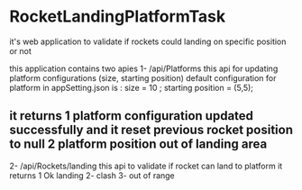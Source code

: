 # RocketLandingPlatformTask
it's web application to validate if rockets could landing on specific position or not

this application contains two apies 
1- /api/Platforms 
this api for updating platform configurations (size, starting position)
default configuration for platform in appSetting.json  is :
size = 10 ;
starting position = (5,5);

it returns
1 platform configuration updated successfully and it reset previous rocket position to null 
2 platform position out of landing area
---------------------------------------------
2- /api/Rockets/landing
this api to validate if rocket can land to platform 
it returns 
1 Ok landing
2- clash
3- out of range
